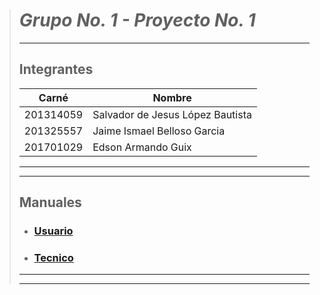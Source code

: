> # ***Grupo No. 1 - Proyecto No. 1***
> ***
> 
> ## **Integrantes**
> 
> |   Carné   |              Nombre              |
> | --------- | -------------------------------- |
> | 201314059 | Salvador de Jesus López Bautista |
> | 201325557 | Jaime Ismael Belloso Garcia      |
> | 201701029 | Edson Armando Guix               |
> 
> ***
> ***
> ## **Manuales**
> 
>   - ### [**Usuario**](/Semi1-Grupo4-Proyecto1/Manuales/Usuario.md)
>   - ### [**Tecnico**](/Semi1-Grupo4-Proyecto1/Manuales/Tecnico.md)
> 
> ***
> ***